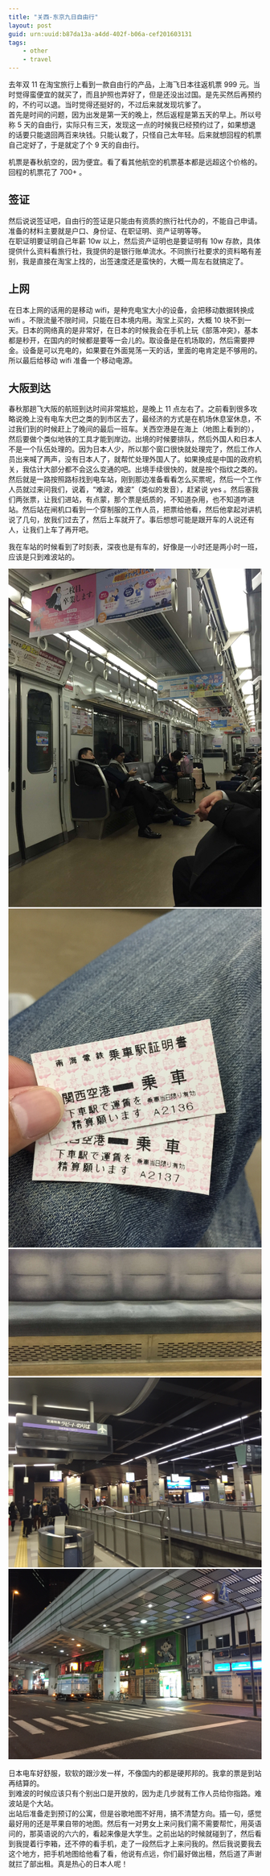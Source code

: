 ```yaml
---
title: "关西-东京九日自由行"
layout: post
guid: urn:uuid:b87da13a-a4dd-402f-b06a-cef201603131
tags:
    - other
    - travel
---
```


去年双 11 在淘宝旅行上看到一款自由行的产品，上海飞日本往返机票 999 元。当时觉得蛮便宜的就买了，而且护照也弄好了，但是还没出过国。是先买然后再预约的，不约可以退。当时觉得还挺好的，不过后来就发现坑爹了。  
首先是时间的问题，因为出发是第一天的晚上，然后返程是第五天的早上。所以号称 5 天的自由行，实际只有三天，发现这一点的时候我已经预约过了，如果想退的话要只能退回两百来块钱。只能认栽了，只怪自己太年轻。后来就想回程的机票自己定好了，于是就定了个 9 天的自由行。

机票是春秋航空的，因为便宜。看了看其他航空的机票基本都是远超这个价格的。回程的机票花了 700+ 。

## 签证
然后说说签证吧，自由行的签证是只能由有资质的旅行社代办的，不能自己申请。  
准备的材料主要就是户口、身份证、在职证明、资产证明等等。  
在职证明要证明自己年薪 10w 以上，然后资产证明也是要证明有 10w 存款，具体提供什么资料看旅行社，我提供的是银行账单流水。不同旅行社要求的资料略有差别，我是直接在淘宝上找的，出签速度还是蛮快的，大概一周左右就搞定了。

## 上网
在日本上网的话用的是移动 wifi，是种充电宝大小的设备，会把移动数据转换成 wifi 。不限流量不限时间，只能在日本境内用。淘宝上买的，大概 10 块不到一天。日本的网络真的是非常好，在日本的时候我会在手机上玩《部落冲突》，基本都是秒开，在国内的时候都是要等一会儿的。取设备是在机场取的，然后需要押金。设备是可以充电的，如果要在外面晃荡一天的话，里面的电肯定是不够用的。所以最后给移动 wifi 准备一个移动电源。

## 大阪到达
春秋那趟飞大阪的航班到达时间非常尴尬，是晚上 11 点左右了。之前看到很多攻略说晚上没有电车大巴之类的到市区去了，最经济的方式是在机场休息室休息，不过我们到的时候赶上了晚间的最后一班车。关西空港是在海上（地图上看到的），然后要做个类似地铁的工具才能到岸边。出境的时候要排队，然后外国人和日本人不是一个队伍处理的。因为日本人少，所以那个窗口很快就处理完了，然后工作人员出来喊了两声，没有日本人了，就帮忙处理外国人了。如果换成是中国的政府机关，我估计大部分都不会这么变通的吧。出境手续很快的，就是按个指纹之类的。然后就是一路按照路标找到电车站，刚到那边准备看看怎么买票呢，然后一个工作人员就过来问我们，说着，“难波，难波”（类似的发音），赶紧说 yes 。然后塞我们两张票，让我们进站，有点蒙，那个票是纸质的，不知道杂用，也不知道咋进站。然后站在闸机口看到一个穿制服的工作人员，把票给他看，然后他拿起对讲机说了几句，放我们过去了，然后上车就开了。事后想想可能是跟开车的人说还有人，让我们上车了再开吧。

我在车站的时候看到了时刻表，深夜也是有车的，好像是一小时还是两小时一班，应该是只到难波站的。

![电车](/media/images/IMG_1296.JPG)  
![电车](/media/images/IMG_1297.JPG)  
![电车](/media/images/IMG_1299.JPG)  
![电车](/media/images/IMG_1301.JPG)
![电车](/media/images/IMG_1302.JPG)

日本电车好舒服，软软的跟沙发一样，不像国内的都是硬邦邦的。我拿的票是到站再结算的。  
到难波的时候应该只有个别出口是开放的，因为走几步就有工作人员给你指路。难波站是个大站。  
出站后准备走到预订的公寓，但是谷歌地图不好用，搞不清楚方向。插一句，感觉最好用的还是苹果自带的地图。然后有一对男女上来问我们需不需要帮忙，用英语问的，那英语说的六六的，看起来像是大学生。之前出站的时候就碰到了，然后看到我提着行李箱，还不停的看手机，走了一段然后才上来问我的。然后我说要我去这个地方，把手机地图给他看了看，他说有点远，你们最好做出租，然后道了声谢就拦了部出租。真是热心的日本人呢！
